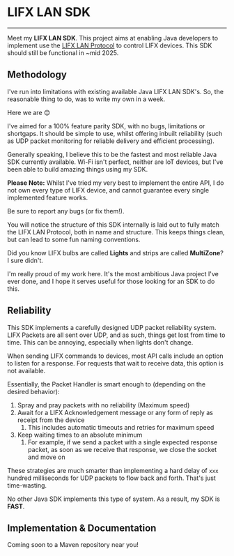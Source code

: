 # LIFX LAN SDK

----------------

Meet my **LIFX LAN SDK**. This project aims at enabling Java developers to implement use the [LIFX LAN Protocol](https://lan.developer.lifx.com/docs/) to control LIFX devices. This SDK should still be functional in ~mid 2025.

## Methodology
I've run into limitations with existing available Java LIFX LAN SDK's. So, the reasonable thing to do, was to write my own in a week.

Here we are 😊

I've aimed for a 100% feature parity SDK, with no bugs, limitations or shortgaps. It should be simple to use, whilst offering inbuilt reliability (such as UDP packet monitoring for reliable delivery and efficient processing).

Generally speaking, I believe this to be the fastest and most reliable Java SDK currently available. Wi-Fi isn't perfect, neither are IoT devices, but I've been able to build amazing things using my SDK.

**Please Note:** Whilst I've tried my very best to implement the entire API, I do not own every type of LIFX device, and cannot guarantee every single implemented feature works.

Be sure to report any bugs (or fix them!).

You will notice the structure of this SDK internally is laid out to fully match the LIFX LAN Protocol, both in name and structure. This keeps things clean, but can lead to some fun naming conventions. 

Did you know LIFX bulbs are called **Lights** and strips are called **MultiZone**? I sure didn't. 

I'm really proud of my work here. It's the most ambitious Java project I've ever done, and I hope it serves useful for those looking for an SDK to do this.

## Reliability
This SDK implements a carefully designed UDP packet reliability system. LIFX Packets are all sent over UDP, and as such, things get lost from time to time. This can be annoying, especially when lights don't change.

When sending LIFX commands to devices, most API calls include an option to listen for a response. For requests that wait to receive data, this option is not available.

Essentially, the Packet Handler is smart enough to (depending on the desired behavior):
1) Spray and pray packets with no reliability (Maximum speed)
2) Await for a LIFX Acknowledgement message or any form of reply as receipt from the device
   1) This includes automatic timeouts and retries for maximum speed
3) Keep waiting times to an absolute minimum
   1) For example, if we send a packet with a single expected response packet, as soon as we receive that response, we close the socket and move on

These strategies are much smarter than implementing a hard delay of ``xxx`` hundred milliseconds for UDP packets to flow back and forth. That's just time-wasting.

No other Java SDK implements this type of system. As a result, my SDK is **FAST**.

## Implementation & Documentation
Coming soon to a Maven repository near you!
